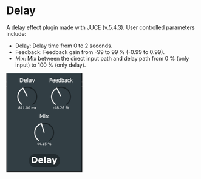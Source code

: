 Delay
=====

A delay effect plugin made with JUCE (v.5.4.3). User controlled parameters include:
- Delay: Delay time from 0 to 2 seconds.
- Feedback: Feedback gain from -99 to 99 % (-0.99 to 0.99).
- Mix: Mix between the direct input path and delay path from 0 % (only input) to 100 % (only delay).

<p align="left">
		<img src="Images/delayScreenshot.PNG" width="200">
	</p>
